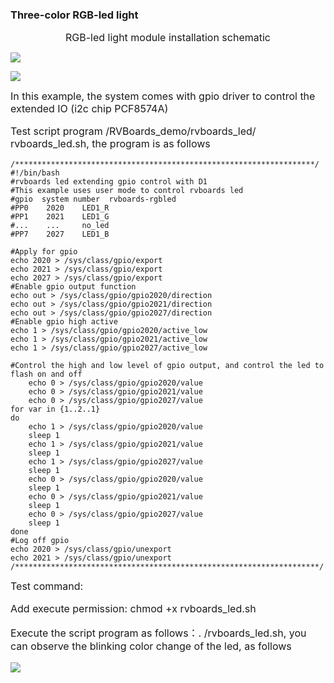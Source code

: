 ### Three-color RGB-led light

<div style="width:100%;text-align:center;">

<span style="font-size:16px;">RGB-led light module installation schematic</span>
</div>

![](https://rvboards.org/rvboards/dasdu8syrbgvtzvhfj12f4d5/images_dir/1627350143/1.png)

![](https://rvboards.org/rvboards/dasdu8syrbgvtzvhfj12f4d5/images_dir/1627350198/2.png)


<span style="font-size:16px;">
In this example, the system comes with gpio driver to control the extended IO (i2c chip PCF8574A) 
	
Test script program /RVBoards_demo/rvboards_led/ rvboards_led.sh, the program is as follows

</span>

	/*******************************************************************/
	#!/bin/bash
	#rvboards led extending gpio control with D1
	#This example uses user mode to control rvboards led
	#gpio  system number  rvboards-rgbled
	#PP0    2020    LED1_R
	#PP1    2021    LED1_G
	#...    ...     no_led
	#PP7    2027    LED1_B

	#Apply for gpio
	echo 2020 > /sys/class/gpio/export
	echo 2021 > /sys/class/gpio/export
	echo 2027 > /sys/class/gpio/export
	#Enable gpio output function
	echo out > /sys/class/gpio/gpio2020/direction
	echo out > /sys/class/gpio/gpio2021/direction
	echo out > /sys/class/gpio/gpio2027/direction
	#Enable gpio high active
	echo 1 > /sys/class/gpio/gpio2020/active_low
	echo 1 > /sys/class/gpio/gpio2021/active_low
	echo 1 > /sys/class/gpio/gpio2027/active_low
	
	#Control the high and low level of gpio output, and control the led to flash on and off
	    echo 0 > /sys/class/gpio/gpio2020/value
	    echo 0 > /sys/class/gpio/gpio2021/value
	    echo 0 > /sys/class/gpio/gpio2027/value
	for var in {1..2..1}
	do
	    echo 1 > /sys/class/gpio/gpio2020/value
	    sleep 1
	    echo 1 > /sys/class/gpio/gpio2021/value
	    sleep 1
	    echo 1 > /sys/class/gpio/gpio2027/value
	    sleep 1
	    echo 0 > /sys/class/gpio/gpio2020/value
	    sleep 1
	    echo 0 > /sys/class/gpio/gpio2021/value
	    sleep 1
	    echo 0 > /sys/class/gpio/gpio2027/value
	    sleep 1
	done
	#Log off gpio
	echo 2020 > /sys/class/gpio/unexport
	echo 2021 > /sys/class/gpio/unexport
	/********************************************************************/

<span style="font-size:16px;">
Test command:

Add execute permission: chmod +x rvboards_led.sh

Execute the script program as follows：. /rvboards_led.sh, you can observe the blinking color change of the led, as follows
</span>

![](https://rvboards.org/rvboards/dasdu8syrbgvtzvhfj12f4d5/images_dir/1627350398/3.png)
